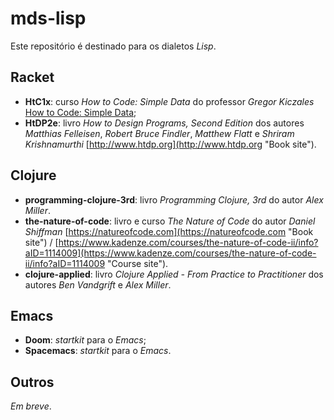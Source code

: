 # mds-lisp

Este repositório é destinado para os dialetos _Lisp_.

## Racket

* **HtC1x**: curso _How to Code: Simple Data_ do professor _Gregor Kiczales_ [How to Code: Simple Data](https://www.edx.org/course/how-code-simple-data-ubcx-htc1x "How to Code: Simple Data");
* **HtDP2e**: livro _How to Design Programs, Second Edition_ dos autores _Matthias Felleisen_, _Robert Bruce Findler_, _Matthew Flatt_ e _Shriram Krishnamurthi_ [http://www.htdp.org](http://www.htdp.org "Book site").

## Clojure

* **programming-clojure-3rd**: livro _Programming Clojure, 3rd_ do autor _Alex Miller_.
* **the-nature-of-code**: livro e curso _The Nature of Code_ do autor _Daniel Shiffman_ [https://natureofcode.com](https://natureofcode.com "Book site") / [https://www.kadenze.com/courses/the-nature-of-code-ii/info?aID=1114009](https://www.kadenze.com/courses/the-nature-of-code-ii/info?aID=1114009 "Course site").
* **clojure-applied**: livro _Clojure Applied - From Practice to Practitioner_ dos autores _Ben Vandgrift_ e _Alex Miller_.

## Emacs

* **Doom**: _startkit_ para o _Emacs_;
* **Spacemacs**: _startkit_ para o _Emacs_.

## Outros

_Em breve_.
